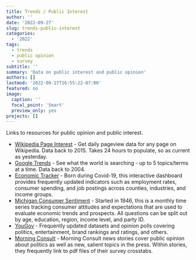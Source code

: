 ```yaml
---
title: Trends / Public Interest
author: ''
date: '2022-09-27'
slug: trends-public-interest
categories:
  - '2022'
tags:
  - trends
  - public opinion
  - survey
subtitle: ''
summary: 'Data on public interest and public opinion'
authors: []
lastmod: '2022-09-27T16:55:22-07:00'
featured: no
image:
  caption: ''
  focal_point: 'Smart'
  preview_only: yes
projects: []
---
```


Links to resources for public opinion and public interest. 

  - [Wikipedia Page Interest](https://pageviews.wmcloud.org/?project=en.wikipedia.org&platform=all-access&agent=user&redirects=0&range=latest-20&pages=Cat|Dog) - Get daily pageview data for any page on Wikipedia. Data back to 2015. Takes 24 hours to populate, so as current as yesterday. 
  - [Google Trends](https://trends.google.com/trends/?geo=US) - See what the world is searching - up to 5 topics/terms at a time. Data back to 2004. 
  - [Economic Tracker](https://tracktherecovery.org/) - Born during Covid-19, this interactive dashboard provides frequently updated indicators such as employment rates, consumer spending, and job postings across counties, industries, and income groups.
  - [Michigan Consumer Sentiment](http://www.sca.isr.umich.edu/) - Started in 1946, this is a monthly time series tracking consumer attitudes and expectations that are used to evaluate economic trends and prospects. All questions can be split out by age, education, region, income level, and party ID. 
  - [YouGov](https://today.yougov.com/) - Frequently updated datasets and opinion polls covering politics, entertainment, brand rankings and ratings, and others. 
  - [Morning Consult](https://morningconsult.com/news-analysis/) - Morning Consult news stories cover public opinion about politics as well as new, salient topics in the press. Within stories, they frequently link to pdf files of their survey crosstabs. 
